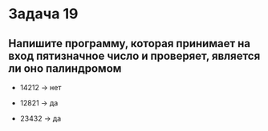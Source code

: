 # Задача 19

## Напишите программу, которая принимает на вход пятизначное число и проверяет, является ли оно палиндромом

* 14212 -> нет

* 12821 -> да

* 23432 -> да
